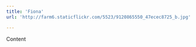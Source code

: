 ```yaml
---
title: 'Fiona'
url: 'http://farm6.staticflickr.com/5523/9120865550_47ecec8725_b.jpg'

---
```


Content
